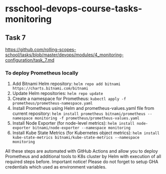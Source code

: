 # rsschool-devops-course-tasks-monitoring


## Task 7
https://github.com/rolling-scopes-school/tasks/blob/master/devops/modules/4_monitoring-configuration/task_7.md

### To deploy Prometheus locally
1. Add Bitnami Helm repository:
`helm repo add bitnami https://charts.bitnami.com/bitnami`
2. Update Helm repositories:
`helm repo update`
3. Create a namespace for Prometheus:
`kubectl apply -f prometheus/prometheus-namespace.yaml`
4. Install Prometheus using Helm and prometheus-values.yaml file from current repository:
`helm install prometheus bitnami/prometheus --namespace monitoring -f prometheus/prometheus-values.yaml`
5. Install Node Exporter (for node-level metrics):
`helm install node-exporter bitnami/node-exporter --namespace monitoring`
6. Install Kube State Metrics (for Kubernetes object metrics):
`helm install kube-state-metrics bitnami/kube-state-metrics --namespace monitoring`

All these steps are automated with GitHub Actions and allow you to deploy Prometheus and additional tools to K8s cluster by Helm with execution of all required steps before.
Important notice! Please do not forget to setup GHA credentials which used as environment variables.